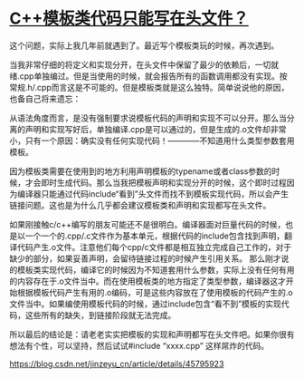 ﻿# [**C++模板类代码只能写在头文件？**](https://www.cnblogs.com/findumars/p/9302615.html)

这个问题，实际上我几年前就遇到了。最近写个模板类玩的时候，再次遇到。

当我非常仔细的将定义和实现分开，在头文件中保留了最少的依赖后，一切就绪.cpp单独编过。但是当使用的时候，就会报告所有的函数调用都没有实现。按常规.h/.cpp而言这是不可能的。但是模板类就是这么独特。简单说说他的原因，也备自己将来遗忘：

从语法角度而言，是没有强制要求说模板代码的声明和实现不可以分开。那么当分离的声明和实现写好后，单独编译.cpp是可以通过的，但是生成的.o文件却非常小，只有一个原因：确实没有任何实现代码！————不知道用什么类型参数套用模板。

因为模板类需要在使用到的地方利用声明模板的typename或者class参数的时候，才会即时生成代码。那么当我把模板声明和实现分开的时候，这个即时过程因为编译器只能通过代码include“看到”头文件而找不到模板实现代码，所以会产生链接问题。这也是为什么几乎都会建议模板类和声明和实现都写在头文件。

如果刚接触c/c++编写的朋友可能还不是很明白。编译器面对巨量代码的时候，也是以一个一个的.cpp/.c文件作为基本单元，根据代码的include包含找到声明，翻译代码产生.o文件。注意他们每个cpp/c文件都是相互独立完成自己工作的，对于缺少的部分，如果妥善声明，会留待链接过程的时候产生引用关系。 那么刚才说的模板类实现代码，编译它的时候因为不知道套用什么参数，实际上没有任何有用的内容存在于.o文件当中。而在使用模板类的地方指定了类型参数，编译器这才开始根据模板代码产生有用的.o编码，可是这些内容放在了使用模板的代码产生的.o文件当中。如果编使用模板代码的时候，通过include包含“看不到”模板的实现代码，这些所有的缺失，到链接阶段就无法完成。

所以最后的结论是：请老老实实把模板的实现和声明都写在头文件吧。如果你很有想法有个性，可以坚持，然后试试#include “xxxx.cpp” 这样屌炸的代码。

<https://blog.csdn.net/jinzeyu_cn/article/details/45795923>
